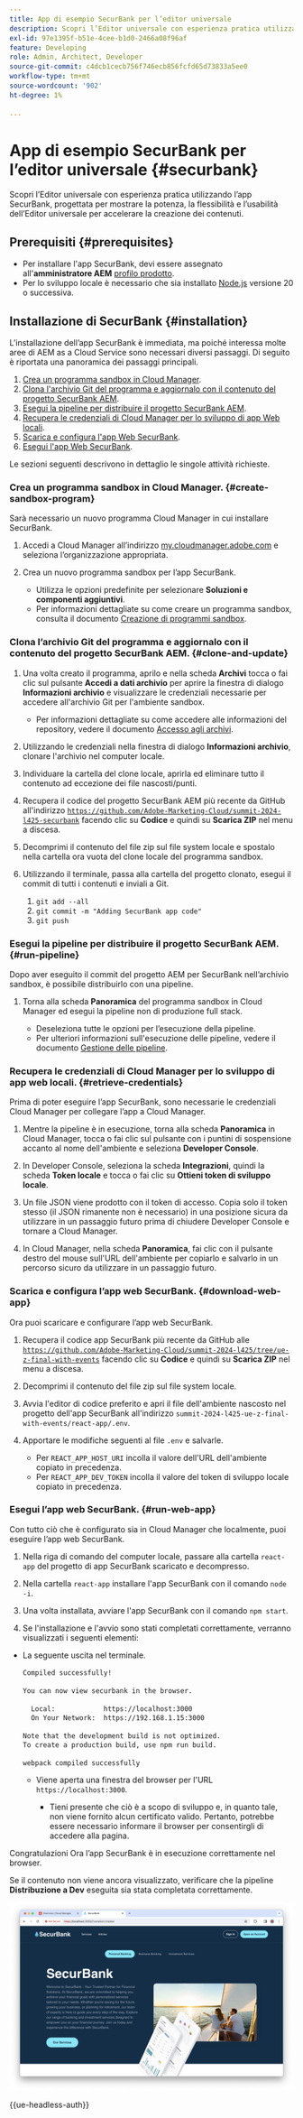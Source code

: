 ```yaml
---
title: App di esempio SecurBank per l’editor universale
description: Scopri l’Editor universale con esperienza pratica utilizzando l’app SecurBank, progettata per mostrare la potenza, la flessibilità e l’usabilità dell’Editor universale per accelerare la creazione dei contenuti.
exl-id: 97e1395f-b51e-4cee-b1d0-2466a08f96af
feature: Developing
role: Admin, Architect, Developer
source-git-commit: c4dcb1cecb756f746ecb856fcfd65d73833a5ee0
workflow-type: tm+mt
source-wordcount: '902'
ht-degree: 1%

---
```


# App di esempio SecurBank per l’editor universale {#securbank}

Scopri l’Editor universale con esperienza pratica utilizzando l’app SecurBank, progettata per mostrare la potenza, la flessibilità e l’usabilità dell’Editor universale per accelerare la creazione dei contenuti.

## Prerequisiti {#prerequisites}

* Per installare l&#39;app SecurBank, devi essere assegnato all&#39;**amministratore AEM** [profilo prodotto](/help/journey-onboarding/assign-profiles-aem.md).
* Per lo sviluppo locale è necessario che sia installato [Node.js](https://nodejs.org) versione 20 o successiva.

## Installazione di SecurBank {#installation}

L’installazione dell’app SecurBank è immediata, ma poiché interessa molte aree di AEM as a Cloud Service sono necessari diversi passaggi. Di seguito è riportata una panoramica dei passaggi principali.

1. [Crea un programma sandbox in Cloud Manager](#create-sandbox-program).
1. [Clona l&#39;archivio Git del programma e aggiornalo con il contenuto del progetto SecurBank AEM](#clone-and-update).
1. [Esegui la pipeline per distribuire il progetto SecurBank AEM](#run-pipeline).
1. [Recupera le credenziali di Cloud Manager per lo sviluppo di app Web locali](#retrieve-credentials).
1. [Scarica e configura l&#39;app Web SecurBank](#download-web-app).
1. [Esegui l&#39;app Web SecurBank](#run-web-app).

Le sezioni seguenti descrivono in dettaglio le singole attività richieste.

### Crea un programma sandbox in Cloud Manager. {#create-sandbox-program}

Sarà necessario un nuovo programma Cloud Manager in cui installare SecurBank.

1. Accedi a Cloud Manager all’indirizzo [my.cloudmanager.adobe.com](https://my.cloudmanager.adobe.com/) e seleziona l’organizzazione appropriata.

1. Crea un nuovo programma sandbox per l’app SecurBank.

   * Utilizza le opzioni predefinite per selezionare **Soluzioni e componenti aggiuntivi**.
   * Per informazioni dettagliate su come creare un programma sandbox, consulta il documento [Creazione di programmi sandbox](/help/implementing/cloud-manager/getting-access-to-aem-in-cloud/creating-sandbox-programs.md).

### Clona l’archivio Git del programma e aggiornalo con il contenuto del progetto SecurBank AEM. {#clone-and-update}

1. Una volta creato il programma, aprilo e nella scheda **Archivi** tocca o fai clic sul pulsante **Accedi a dati archivio** per aprire la finestra di dialogo **Informazioni archivio** e visualizzare le credenziali necessarie per accedere all&#39;archivio Git per l&#39;ambiente sandbox.

   * Per informazioni dettagliate su come accedere alle informazioni del repository, vedere il documento [Accesso agli archivi](/help/implementing/cloud-manager/managing-code/accessing-repos.md).

1. Utilizzando le credenziali nella finestra di dialogo **Informazioni archivio**, clonare l&#39;archivio nel computer locale.

1. Individuare la cartella del clone locale, aprirla ed eliminare tutto il contenuto ad eccezione dei file nascosti/punti.

1. Recupera il codice del progetto SecurBank AEM più recente da GitHub all&#39;indirizzo [`https://github.com/Adobe-Marketing-Cloud/summit-2024-l425-securbank`](https://github.com/Adobe-Marketing-Cloud/summit-2024-l425-securbank) facendo clic su **Codice** e quindi su **Scarica ZIP** nel menu a discesa.

1. Decomprimi il contenuto del file zip sul file system locale e spostalo nella cartella ora vuota del clone locale del programma sandbox.

1. Utilizzando il terminale, passa alla cartella del progetto clonato, esegui il commit di tutti i contenuti e inviali a Git.

   1. `git add --all`
   1. `git commit -m "Adding SecurBank app code"`
   1. `git push`

### Esegui la pipeline per distribuire il progetto SecurBank AEM. {#run-pipeline}

Dopo aver eseguito il commit del progetto AEM per SecurBank nell’archivio sandbox, è possibile distribuirlo con una pipeline.

1. Torna alla scheda **Panoramica** del programma sandbox in Cloud Manager ed esegui la pipeline non di produzione full stack.

   * Deseleziona tutte le opzioni per l’esecuzione della pipeline.
   * Per ulteriori informazioni sull&#39;esecuzione delle pipeline, vedere il documento [Gestione delle pipeline](/help/implementing/cloud-manager/configuring-pipelines/managing-pipelines.md#running-pipelines).

### Recupera le credenziali di Cloud Manager per lo sviluppo di app web locali. {#retrieve-credentials}

Prima di poter eseguire l’app SecurBank, sono necessarie le credenziali Cloud Manager per collegare l’app a Cloud Manager.

1. Mentre la pipeline è in esecuzione, torna alla scheda **Panoramica** in Cloud Manager, tocca o fai clic sul pulsante con i puntini di sospensione accanto al nome dell&#39;ambiente e seleziona **Developer Console**.

1. In Developer Console, seleziona la scheda **Integrazioni**, quindi la scheda **Token locale** e tocca o fai clic su **Ottieni token di sviluppo locale**.

1. Un file JSON viene prodotto con il token di accesso. Copia solo il token stesso (il JSON rimanente non è necessario) in una posizione sicura da utilizzare in un passaggio futuro prima di chiudere Developer Console e tornare a Cloud Manager.

1. In Cloud Manager, nella scheda **Panoramica**, fai clic con il pulsante destro del mouse sull&#39;URL dell&#39;ambiente per copiarlo e salvarlo in un percorso sicuro da utilizzare in un passaggio futuro.

### Scarica e configura l’app web SecurBank. {#download-web-app}

Ora puoi scaricare e configurare l’app web SecurBank.

1. Recupera il codice app SecurBank più recente da GitHub alle [`https://github.com/Adobe-Marketing-Cloud/summit-2024-l425/tree/ue-z-final-with-events`](https://github.com/Adobe-Marketing-Cloud/summit-2024-l425/tree/ue-z-final-with-events) facendo clic su **Codice** e quindi su **Scarica ZIP** nel menu a discesa.

1. Decomprimi il contenuto del file zip sul file system locale.

1. Avvia l&#39;editor di codice preferito e apri il file dell&#39;ambiente nascosto nel progetto dell&#39;app SecurBank all&#39;indirizzo `summit-2024-l425-ue-z-final-with-events/react-app/.env`.

1. Apportare le modifiche seguenti al file `.env` e salvarle.

   * Per `REACT_APP_HOST_URI` incolla il valore dell&#39;URL dell&#39;ambiente copiato in precedenza.
   * Per `REACT_APP_DEV_TOKEN` incolla il valore del token di sviluppo locale copiato in precedenza.

### Esegui l’app web SecurBank. {#run-web-app}

Con tutto ciò che è configurato sia in Cloud Manager che localmente, puoi eseguire l’app web SecurBank.

1. Nella riga di comando del computer locale, passare alla cartella `react-app` del progetto di app SecurBank scaricato e decompresso.

1. Nella cartella `react-app` installare l&#39;app SecurBank con il comando `node -i`.

1. Una volta installata, avviare l&#39;app SecurBank con il comando `npm start`.

1. Se l&#39;installazione e l&#39;avvio sono stati completati correttamente, verranno visualizzati i seguenti elementi:

* La seguente uscita nel terminale.

  ```text
  Compiled successfully!
  
  You can now view securbank in the browser.
  
    Local:            https://localhost:3000
    On Your Network:  https://192.168.1.15:3000
  
  Note that the development build is not optimized.
  To create a production build, use npm run build.
  
  webpack compiled successfully
  ```

   * Viene aperta una finestra del browser per l&#39;URL `https://localhost:3000`.

      * Tieni presente che ciò è a scopo di sviluppo e, in quanto tale, non viene fornito alcun certificato valido. Pertanto, potrebbe essere necessario informare il browser per consentirgli di accedere alla pagina.

Congratulazioni Ora l’app SecurBank è in esecuzione correttamente nel browser.

Se il contenuto non viene ancora visualizzato, verificare che la pipeline **Distribuzione a Dev** eseguita sia stata completata correttamente.

![App SecurBank nel browser](assets/securbank.png)

{{ue-headless-auth}}

